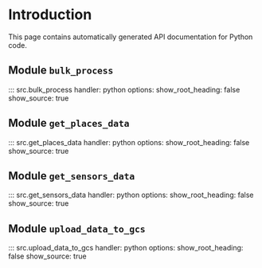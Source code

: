# Introduction

This page contains automatically generated API documentation for Python code.


## Module `bulk_process`

::: src.bulk_process
    handler: python
    options:
      show_root_heading: false
      show_source: true

## Module `get_places_data`

::: src.get_places_data
    handler: python
    options:
      show_root_heading: false
      show_source: true


## Module `get_sensors_data`

::: src.get_sensors_data
    handler: python
    options:
      show_root_heading: false
      show_source: true


## Module `upload_data_to_gcs`

::: src.upload_data_to_gcs
    handler: python
    options:
      show_root_heading: false
      show_source: true
